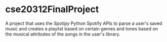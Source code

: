 # cse20312FinalProject
A project that uses the _Spotipy_ Python Spotify APIs to parse a user's saved music and creates a playlist based on certain genres and tones based on the musical attributes of the songs in the user's library.
